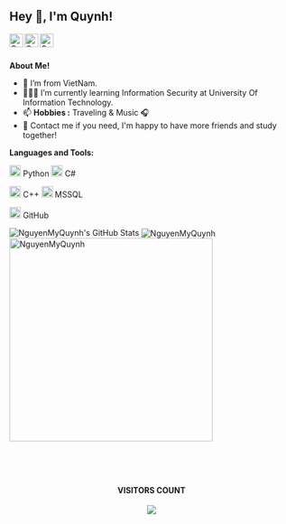 <h2 title="hehehe"> Hey 👋, I'm Quynh!</h2>

<a href="https://www.facebook.com/profile.php?id=100027955203571">
  <img align="left" alt="Quynh's Facebook" width="24px" src="https://img.icons8.com/nolan/96/facebook.png" />
</a>
<a href="https://www.instagram.com/j.sanskarr/">
  <img align="left" alt="Quynh's YouTube" width="24px" src="https://img.icons8.com/nolan/96/youtube-play.png" />
</a>
<a href="https://github.com/NguyenMyQuynh">
  <img align="left" alt="Quynh's GitHub" width="24px" src="https://img.icons8.com/nolan/96/github.png" />
</a>


<br />
<br />

**About Me!**

- 🌱 I’m from VietNam.
- 👨🏽‍💻 I’m currently learning Information Security at University Of Information Technology.
- 📫 **Hobbies :** Traveling & Music :headphones:
- 💬 Contact me if you need, I'm happy to have more friends and study together!



**Languages and Tools:**  


<code><img height="20" src="https://img.icons8.com/nolan/96/python.png"></code> Python
<code><img height="20" src="https://img.icons8.com/nolan/96/cs.png"></code> C#

<code><img height="20" src="https://img.icons8.com/nolan/96/c-plus-plus.png"></code> C++
<code><img height="20" src="https://img.icons8.com/nolan/96/sql.png"></code> MSSQL

<code><img height="20" src="https://img.icons8.com/nolan/96/github.png"></code> GitHub

<img src="https://github-readme-stats.vercel.app/api?username=NguyenMyQuynh&show_icons=true&hide_border=true&count_private=true&theme=shades-of-purple&icon_color=fad000" alt="NguyenMyQuynh's GitHub Stats">
<img align="center" src="https://github-readme-streak-stats.herokuapp.com/?user=NguyenMyQuynh&count_private=true&theme=buefy-dark" alt="NguyenMyQuynh" />
<img align="center" width=360 src="https://github-readme-stats.vercel.app/api/top-langs/?username=NguyenMyQuynh&show_icons=true&hide_border=true&count_private=true&theme=shades-of-purple" alt="NguyenMyQuynh" />




<br/><br/>
<h2 title="hehehe"></h2>
<h4 align="center">VISITORS COUNT</h4>
<p align="center"><img src="https://profile-counter.glitch.me/{NguyenMyQuynh}/count.svg"/></p>
